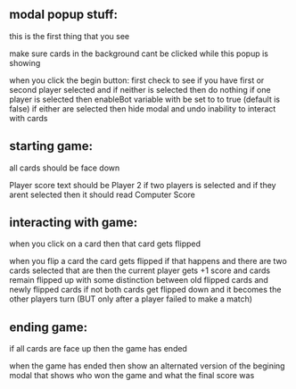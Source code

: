 ## modal popup stuff:

this is the first thing that you see

make sure cards in the background cant be clicked while this popup is showing

when you click the begin button:
    first check to see if you have first or second player selected and if neither is selected then do nothing
    if one player is selected then enableBot variable with be set to to true (default is false)
    if either are selected then hide modal and undo inability to interact with cards


## starting game:

all cards should be face down

Player score text should be Player 2 if two players is selected and if they arent selected then it should read Computer Score



## interacting with game:

when you click on a card then that card gets flipped


when you flip a card the card gets flipped
 if that happens and there are two cards selected that are then the current player gets +1 score and cards remain flipped up with some distinction between old flipped cards and newly flipped cards
 if not both cards get flipped down and it becomes the other players turn (BUT only after a player failed to make a match)
 
 ## ending game:

if all cards are face up then the game has ended

when the game has ended then show an alternated version of the begining modal
that shows who won the game and what the final score was

